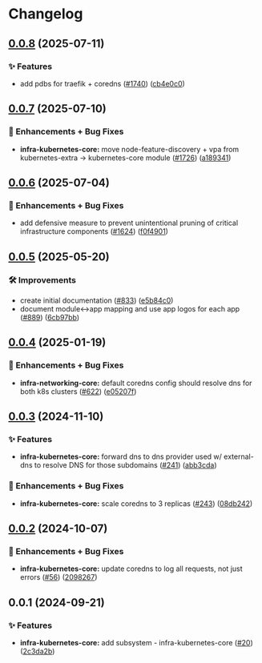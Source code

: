 # Changelog

## [0.0.8](https://github.com/ppat/homelab-ops-kubernetes-apps/compare/infra-kubernetes-core-v0.0.7...infra-kubernetes-core-v0.0.8) (2025-07-11)


### ✨ Features

* add pdbs for traefik + coredns ([#1740](https://github.com/ppat/homelab-ops-kubernetes-apps/issues/1740)) ([cb4e0c0](https://github.com/ppat/homelab-ops-kubernetes-apps/commit/cb4e0c03212142eb77d4c29e70257bd01808d6c8))

## [0.0.7](https://github.com/ppat/homelab-ops-kubernetes-apps/compare/infra-kubernetes-core-v0.0.6...infra-kubernetes-core-v0.0.7) (2025-07-10)


### 🚀 Enhancements + Bug Fixes

* **infra-kubernetes-core:** move node-feature-discovery + vpa from kubernetes-extra -&gt; kubernetes-core module ([#1726](https://github.com/ppat/homelab-ops-kubernetes-apps/issues/1726)) ([a189341](https://github.com/ppat/homelab-ops-kubernetes-apps/commit/a189341b330e7b0dca2ae05e9c6253bf1f19769c))

## [0.0.6](https://github.com/ppat/homelab-ops-kubernetes-apps/compare/infra-kubernetes-core-v0.0.5...infra-kubernetes-core-v0.0.6) (2025-07-04)


### 🚀 Enhancements + Bug Fixes

* add defensive measure to prevent unintentional pruning of critical infrastructure components ([#1624](https://github.com/ppat/homelab-ops-kubernetes-apps/issues/1624)) ([f0f4901](https://github.com/ppat/homelab-ops-kubernetes-apps/commit/f0f4901cbab8f0f98876f5c881a823b96736d4b4))

## [0.0.5](https://github.com/ppat/homelab-ops-kubernetes-apps/compare/infra-kubernetes-core-v0.0.4...infra-kubernetes-core-v0.0.5) (2025-05-20)


### 🛠 Improvements

* create initial documentation ([#833](https://github.com/ppat/homelab-ops-kubernetes-apps/issues/833)) ([e5b84c0](https://github.com/ppat/homelab-ops-kubernetes-apps/commit/e5b84c03920d34e3055bea987b465e04092af030))
* document module&lt;-&gt;app mapping and use app logos for each app ([#889](https://github.com/ppat/homelab-ops-kubernetes-apps/issues/889)) ([6cb97bb](https://github.com/ppat/homelab-ops-kubernetes-apps/commit/6cb97bb71826434291de7b067983830376f0d12b))

## [0.0.4](https://github.com/ppat/homelab-ops-kubernetes-apps/compare/infra-kubernetes-core-v0.0.3...infra-kubernetes-core-v0.0.4) (2025-01-19)


### 🚀 Enhancements + Bug Fixes

* **infra-networking-core:** default coredns config should resolve dns for both k8s clusters ([#622](https://github.com/ppat/homelab-ops-kubernetes-apps/issues/622)) ([e05207f](https://github.com/ppat/homelab-ops-kubernetes-apps/commit/e05207fb008e79ae74724d143659401db5baeb30))

## [0.0.3](https://github.com/ppat/homelab-ops-kubernetes-apps/compare/infra-kubernetes-core-v0.0.2...infra-kubernetes-core-v0.0.3) (2024-11-10)


### ✨ Features

* **infra-kubernetes-core:** forward dns to dns provider used w/ external-dns to resolve DNS for those subdomains ([#241](https://github.com/ppat/homelab-ops-kubernetes-apps/issues/241)) ([abb3cda](https://github.com/ppat/homelab-ops-kubernetes-apps/commit/abb3cdacb3bcc56cf29c5e9d9be6561b200e8f78))


### 🚀 Enhancements + Bug Fixes

* **infra-kubernetes-core:** scale coredns to 3 replicas ([#243](https://github.com/ppat/homelab-ops-kubernetes-apps/issues/243)) ([08db242](https://github.com/ppat/homelab-ops-kubernetes-apps/commit/08db24205cc2992f890858e4a80d1b6a313ffbba))

## [0.0.2](https://github.com/ppat/homelab-ops-kubernetes-apps/compare/infra-kubernetes-core-v0.0.1...infra-kubernetes-core-v0.0.2) (2024-10-07)


### 🚀 Enhancements + Bug Fixes

* **infra-kubernetes-core:** update coredns to log all requests, not just errors ([#56](https://github.com/ppat/homelab-ops-kubernetes-apps/issues/56)) ([2098267](https://github.com/ppat/homelab-ops-kubernetes-apps/commit/2098267f98e8ad2e6863844d8a58ab2a57cad41f))

## 0.0.1 (2024-09-21)


### ✨ Features

* **infra-kubernetes-core:** add subsystem - infra-kubernetes-core ([#20](https://github.com/ppat/homelab-ops-kubernetes-apps/issues/20)) ([2c3da2b](https://github.com/ppat/homelab-ops-kubernetes-apps/commit/2c3da2beb6b0cc334c0a37075eca93aaa20d33f5))
